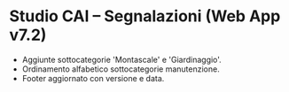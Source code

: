 # Studio CAI – Segnalazioni (Web App v7.2)

- Aggiunte sottocategorie 'Montascale' e 'Giardinaggio'.
- Ordinamento alfabetico sottocategorie manutenzione.
- Footer aggiornato con versione e data.
